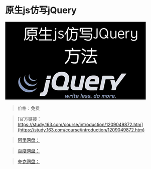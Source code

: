 # 原生js仿写jQuery

![img](../../../assets/study163/free/6e9b3d1000a94983a59b33fade6a629c.jpeg)

> 价格：免费

> [官方链接：https://study.163.com/course/introduction/1209049872.htm](https://study.163.com/course/introduction/1209049872.htm)

> [阿里网盘：]()

> [百度网盘：]()

> [夸克网盘：]()
